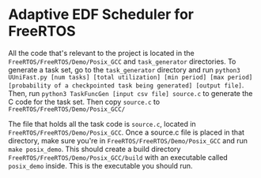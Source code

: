 # Adaptive EDF Scheduler for FreeRTOS

All the code that's relevant to the project is located in the `FreeRTOS/FreeRTOS/Demo/Posix_GCC` and `task_generator` directories.
To generate a task set, go to the `task_generator` directory and run `python3 UUniFast.py [num tasks] [total utilization] [min period] [max period] [probability of a checkpointed task being generated] [output file]`. Then, run `python3 TaskFuncGen [input csv file] source.c` to generate the C code for the task set. Then copy `source.c` to `FreeRTOS/FreeRTOS/Demo/Posix_GCC/`

The file that holds all the task code is `source.c`, located in `FreeRTOS/FreeRTOS/Demo/Posix_GCC`.
Once a source.c file is placed in that directory, make sure you're in `FreeRTOS/FreeRTOS/Demo/Posix_GCC` and run `make posix_demo`.
This should create a build directory `FreeRTOS/FreeRTOS/Demo/Posix_GCC/build` with an executable called `posix_demo` inside.
This is the executable you should run.
